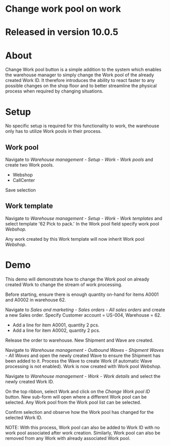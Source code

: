# Change work pool on work

# Released in version 10.0.5
#
# About

Change Work pool button is a simple addition to the system which enables the warehouse manager to simply change the Work pool of the already created Work ID. It therefore introduces the ability to react faster to any possible changes on the shop floor and to better streamline the physical process when required by changing situations.

# Setup

No specific setup is required for this functionality to work, the warehouse only has to utilize Work pools in their process.

## Work pool

Navigate to _Warehouse management_ _-_ _Setup - Work - Work pools_ and create two Work pools.

- Webshop
- CallCenter

Save selection

## Work template

Navigate to _Warehouse management - Setup - Work - Work templates_ and select template &#39;62 Pick to pack.&#39; In the Work pool field specify work pool _Webshop._

Any work created by this Work template will now inherit Work pool _Webshop_.

# Demo

This demo will demonstrate how to change the Work pool on already created Work to change the stream of work processing.

Before starting, ensure there is enough quantity on-hand for items A0001 and A0002 in warehouse 62.

Navigate to _Sales and marketing - Sales orders - All sales orders_ and create a new Sales order. Specify Customer account = US-004, Warehouse = 62.

- Add a line for item A0001, quantity 2 pcs.
- Add a line for item A0002, quantity 2 pcs.

Release the order to warehouse. New Shipment and Wave are created.

Navigate to _Warehouse management - Outbound Waves - Shipment Waves - All Waves_ and open the newly created Wave to ensure the Shipment has been added to it. Process the Wave to create Work (if automatic Wave processing is not enabled). Work is now created with Work pool _Webshop._

Navigate to _Warehouse management - Work - Work details_ and select the newly created Work ID.

On the top ribbon, select Work and click on the _Change Work pool ID_ button. New sub-form will open where a different Work pool can be selected. Any Work pool from the Work pool list can be selected.

Confirm selection and observe how the Work pool has changed for the selected Work ID.

NOTE: With this process, Work pool can also be added to Work ID with no work pool associated after work creation. Similarly, Work pool can also be removed from any Work with already associated Work pool.

